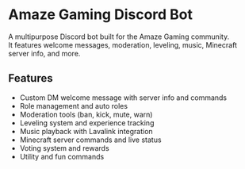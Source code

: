 # Amaze Gaming Discord Bot

A multipurpose Discord bot built for the Amaze Gaming community.  
It features welcome messages, moderation, leveling, music, Minecraft server info, and more.

## Features

- Custom DM welcome message with server info and commands  
- Role management and auto roles  
- Moderation tools (ban, kick, mute, warn)  
- Leveling system and experience tracking  
- Music playback with Lavalink integration  
- Minecraft server commands and live status  
- Voting system and rewards  
- Utility and fun commands  
